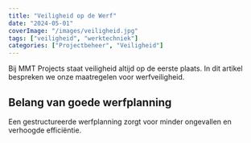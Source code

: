 ```yaml
---
title: "Veiligheid op de Werf"
date: "2024-05-01"
coverImage: "/images/veiligheid.jpg"
tags: ["veiligheid", "werktechniek"]
categories: ["Projectbeheer", "Veiligheid"]
---
```


Bij MMT Projects staat veiligheid altijd op de eerste plaats. In dit artikel bespreken we onze maatregelen voor werfveiligheid.

## Belang van goede werfplanning

Een gestructureerde werfplanning zorgt voor minder ongevallen en verhoogde efficiëntie.